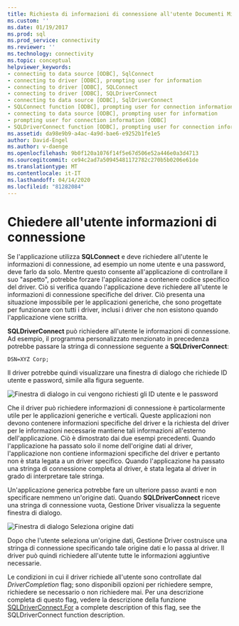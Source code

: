 ```yaml
---
title: Richiesta di informazioni di connessione all'utente Documenti Microsoft
ms.custom: ''
ms.date: 01/19/2017
ms.prod: sql
ms.prod_service: connectivity
ms.reviewer: ''
ms.technology: connectivity
ms.topic: conceptual
helpviewer_keywords:
- connecting to data source [ODBC], SqlConnect
- connecting to driver [ODBC], prompting user for information
- connecting to driver [ODBC], SQLConnect
- connecting to driver [ODBC], SQLDriverConnect
- connecting to data source [ODBC], SqlDriverConnect
- SQLConnect function [ODBC], prompting user for connection information
- connecting to data source [ODBC], prompting user for information
- prompting user for connection information [ODBC]
- SQLDriverConnect function [ODBC], prompting user for connection information
ms.assetid: da98e9b9-a4ac-4a9d-bae6-e9252b1fe1e5
author: David-Engel
ms.author: v-daenge
ms.openlocfilehash: 9b0f120a1076f14f5e67d506e52a446e0a3d4713
ms.sourcegitcommit: ce94c2ad7a50945481172782c270b5b0206e61de
ms.translationtype: MT
ms.contentlocale: it-IT
ms.lasthandoff: 04/14/2020
ms.locfileid: "81282084"
---
```

# <a name="prompting-the-user-for-connection-information"></a>Chiedere all'utente informazioni di connessione
Se l'applicazione utilizza **SQLConnect** e deve richiedere all'utente le informazioni di connessione, ad esempio un nome utente e una password, deve farlo da solo. Mentre questo consente all'applicazione di controllare il suo "aspetto", potrebbe forzare l'applicazione a contenere codice specifico del driver. Ciò si verifica quando l'applicazione deve richiedere all'utente le informazioni di connessione specifiche del driver. Ciò presenta una situazione impossibile per le applicazioni generiche, che sono progettate per funzionare con tutti i driver, inclusi i driver che non esistono quando l'applicazione viene scritta.  
  
 **SQLDriverConnect** può richiedere all'utente le informazioni di connessione. Ad esempio, il programma personalizzato menzionato in precedenza potrebbe passare la stringa di connessione seguente a **SQLDriverConnect**:  
  
```  
DSN=XYZ Corp;  
```  
  
 Il driver potrebbe quindi visualizzare una finestra di dialogo che richiede ID utente e password, simile alla figura seguente.  
  
 ![Finestra di dialogo in cui vengono richiesti gli ID utente e le password](../../../odbc/reference/develop-app/media/pr18.gif "PR18 (informazioni in stato di")  
  
 Che il driver può richiedere informazioni di connessione è particolarmente utile per le applicazioni generiche e verticali. Queste applicazioni non devono contenere informazioni specifiche del driver e la richiesta del driver per le informazioni necessarie mantiene tali informazioni all'esterno dell'applicazione. Ciò è dimostrato dai due esempi precedenti. Quando l'applicazione ha passato solo il nome dell'origine dati al driver, l'applicazione non contiene informazioni specifiche del driver e pertanto non è stata legata a un driver specifico. Quando l'applicazione ha passato una stringa di connessione completa al driver, è stata legata al driver in grado di interpretare tale stringa.  
  
 Un'applicazione generica potrebbe fare un ulteriore passo avanti e non specificare nemmeno un'origine dati. Quando **SQLDriverConnect** riceve una stringa di connessione vuota, Gestione Driver visualizza la seguente finestra di dialogo.  
  
 ![Finestra di dialogo Seleziona origine dati](../../../odbc/reference/develop-app/media/ch06a.gif "CH06A")  
  
 Dopo che l'utente seleziona un'origine dati, Gestione Driver costruisce una stringa di connessione specificando tale origine dati e lo passa al driver. Il driver può quindi richiedere all'utente tutte le informazioni aggiuntive necessarie.  
  
 Le condizioni in cui il driver richiede all'utente sono controllate dal *DriverCompletion* flag; sono disponibili opzioni per richiedere sempre, richiedere se necessario o non richiedere mai. Per una descrizione completa di questo flag, vedere la descrizione della funzione [SQLDriverConnect.For](../../../odbc/reference/syntax/sqldriverconnect-function.md) a complete description of this flag, see the SQLDriverConnect function description.

